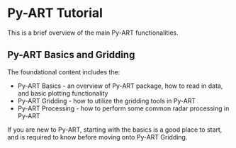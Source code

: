 # Py-ART Tutorial

This is a brief overview of the main Py-ART functionalities.

## Py-ART Basics and Gridding
The foundational content includes the:

- Py-ART Basics - an overview of Py-ART package, how to read in data, and basic plotting functionality
- Py-ART Gridding - how to utilize the gridding tools in Py-ART
- Py-ART Processing - how to perform some common radar processing in Py-ART

If you are new to Py-ART, starting with the basics is a good place to start, and is required to know before moving onto Py-ART Gridding.
